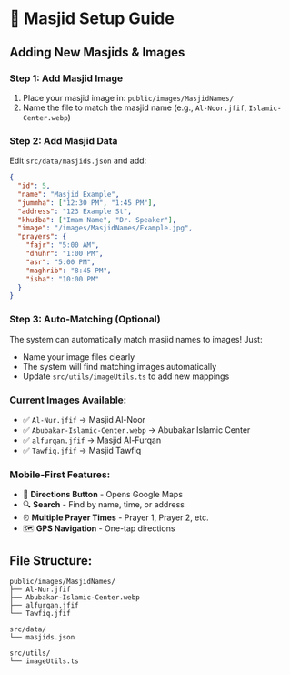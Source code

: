 # 🕌 Masjid Setup Guide

## Adding New Masjids & Images

### Step 1: Add Masjid Image
1. Place your masjid image in: `public/images/MasjidNames/`
2. Name the file to match the masjid name (e.g., `Al-Noor.jfif`, `Islamic-Center.webp`)

### Step 2: Add Masjid Data
Edit `src/data/masjids.json` and add:

```json
{
  "id": 5,
  "name": "Masjid Example",
  "jummha": ["12:30 PM", "1:45 PM"],
  "address": "123 Example St",
  "khudba": ["Imam Name", "Dr. Speaker"],
  "image": "/images/MasjidNames/Example.jpg",
  "prayers": {
    "fajr": "5:00 AM",
    "dhuhr": "1:00 PM", 
    "asr": "5:00 PM",
    "maghrib": "8:45 PM",
    "isha": "10:00 PM"
  }
}
```

### Step 3: Auto-Matching (Optional)
The system can automatically match masjid names to images! Just:
- Name your image files clearly
- The system will find matching images automatically
- Update `src/utils/imageUtils.ts` to add new mappings

### Current Images Available:
- ✅ `Al-Nur.jfif` → Masjid Al-Noor
- ✅ `Abubakar-Islamic-Center.webp` → Abubakar Islamic Center  
- ✅ `alfurqan.jfif` → Masjid Al-Furqan
- ✅ `Tawfiq.jfif` → Masjid Tawfiq

### Mobile-First Features:
- 📱 **Directions Button** - Opens Google Maps
- 🔍 **Search** - Find by name, time, or address
- ⏰ **Multiple Prayer Times** - Prayer 1, Prayer 2, etc.
- 🗺️ **GPS Navigation** - One-tap directions

## File Structure:
```
public/images/MasjidNames/
├── Al-Nur.jfif
├── Abubakar-Islamic-Center.webp
├── alfurqan.jfif
└── Tawfiq.jfif

src/data/
└── masjids.json

src/utils/
└── imageUtils.ts
``` 